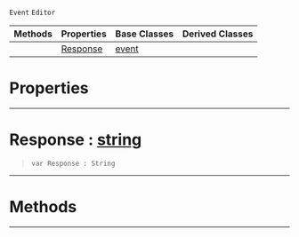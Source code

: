 `Event` `Editor`



|Methods|Properties|Base Classes|Derived Classes|
|---|---|---|---|
| |[ Response](https://github.com/zeroengineteam/ZeroDocs/code_reference/class_reference/bugreporterresponse.markdown#response-zero-engine-doc)|[event](https://github.com/zeroengineteam/ZeroDocs/code_reference/class_reference/event.markdown)| |


 #  Properties


---  
 #  Response : [string](https://github.com/zeroengineteam/ZeroDocs/code_reference/zilch_base_types/string.markdown)

> 
> ``` lang=cpp, name=Zilch
> var Response : String


---  
 #  Methods


---  
 

 